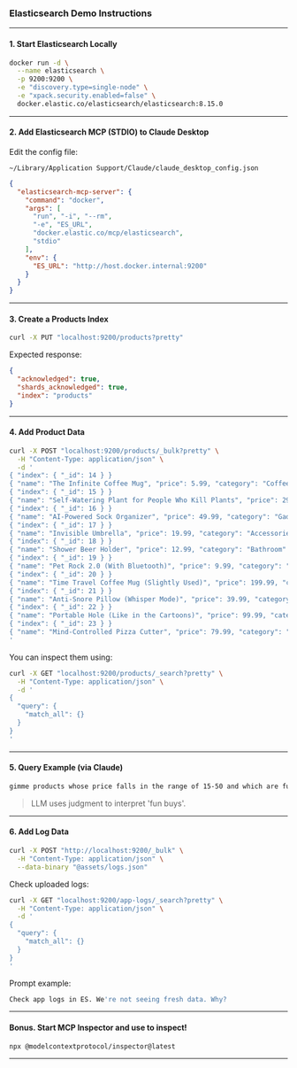 ### Elasticsearch Demo Instructions

---

#### 1. **Start Elasticsearch Locally**

```bash
docker run -d \
  --name elasticsearch \
  -p 9200:9200 \
  -e "discovery.type=single-node" \
  -e "xpack.security.enabled=false" \
  docker.elastic.co/elasticsearch/elasticsearch:8.15.0
```

---

#### 2. **Add Elasticsearch MCP (STDIO) to Claude Desktop**

Edit the config file:

`~/Library/Application Support/Claude/claude_desktop_config.json`

```json
{
  "elasticsearch-mcp-server": {
    "command": "docker",
    "args": [
      "run", "-i", "--rm",
      "-e", "ES_URL",
      "docker.elastic.co/mcp/elasticsearch",
      "stdio"
    ],
    "env": {
      "ES_URL": "http://host.docker.internal:9200"
    }
  }
}
```

---

#### 3. **Create a Products Index**

```bash
curl -X PUT "localhost:9200/products?pretty"
```

Expected response:

```json
{
  "acknowledged": true,
  "shards_acknowledged": true,
  "index": "products"
}
```

---

#### 4. **Add Product Data**

```bash
curl -X POST "localhost:9200/products/_bulk?pretty" \
  -H "Content-Type: application/json" \
  -d '
{ "index": { "_id": 14 } }
{ "name": "The Infinite Coffee Mug", "price": 5.99, "category": "Coffee" }
{ "index": { "_id": 15 } }
{ "name": "Self-Watering Plant for People Who Kill Plants", "price": 29.99, "category": "Home" }
{ "index": { "_id": 16 } }
{ "name": "AI-Powered Sock Organizer", "price": 49.99, "category": "Gadgets" }
{ "index": { "_id": 17 } }
{ "name": "Invisible Umbrella", "price": 19.99, "category": "Accessories" }
{ "index": { "_id": 18 } }
{ "name": "Shower Beer Holder", "price": 12.99, "category": "Bathroom" }
{ "index": { "_id": 19 } }
{ "name": "Pet Rock 2.0 (With Bluetooth)", "price": 9.99, "category": "Pets" }
{ "index": { "_id": 20 } }
{ "name": "Time Travel Coffee Mug (Slightly Used)", "price": 199.99, "category": "Coffee" }
{ "index": { "_id": 21 } }
{ "name": "Anti-Snore Pillow (Whisper Mode)", "price": 39.99, "category": "Home" }
{ "index": { "_id": 22 } }
{ "name": "Portable Hole (Like in the Cartoons)", "price": 99.99, "category": "Gadgets" }
{ "index": { "_id": 23 } }
{ "name": "Mind-Controlled Pizza Cutter", "price": 79.99, "category": "Kitchen" }
'
```
You can inspect them using:
```bash
curl -X GET "localhost:9200/products/_search?pretty" \
  -H "Content-Type: application/json" \
  -d '
{
  "query": {
    "match_all": {}
  }
}
'

```

---

#### 5. **Query Example (via Claude)**

```bash
gimme products whose price falls in the range of 15-50 and which are fun buys
```

> LLM uses judgment to interpret 'fun buys'.

---

#### 6. **Add Log Data**

```bash
curl -X POST "http://localhost:9200/_bulk" \
  -H "Content-Type: application/json" \
  --data-binary "@assets/logs.json"
```

Check uploaded logs:
```bash
curl -X GET "localhost:9200/app-logs/_search?pretty" \
  -H "Content-Type: application/json" \
  -d '
{
  "query": {
    "match_all": {}
  }
}
'

```

Prompt example:

```bash
Check app logs in ES. We're not seeing fresh data. Why?
```

---

#### Bonus. **Start MCP Inspector and use to inspect!**

```bash
npx @modelcontextprotocol/inspector@latest
```

---
